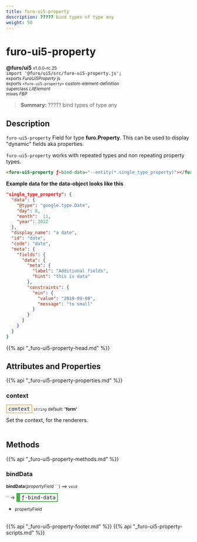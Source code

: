 ```yaml
---
title: furo-ui5-property
description: ????? bind types of type any
weight: 50
---
```


# furo-ui5-property
**@furo/ui5** <small>v1.0.0-rc.25</small>
<br>`import '@furo/ui5/src/furo-ui5-property.js';`<small>
<br>exports *FuroUi5Property* js
<br>exports `<furo-ui5-property>` custom-element-definition
<br>superclass *LitElement*
<br> mixes *FBP*</small>

> **Summary:** ????? bind types of type any

## Description

`furo-ui5-property`
 Field for type **furo.Property**. This can be used to display "dynamic" fields aka properties.

 `furo-ui5-property` works with repeated types and non repeating property types.

 ```html
 <furo-ui5-property ƒ-bind-data="--entity(*.single_type_property)"></furo-ui5-property>
 ```

 **Example data for the data-object looks like this**

 ```json
 "single_type_property": {
   "data": {
     "@type": "google.type.Date",
     "day": 8,
     "month":  11,
     "year": 2022
   },
   "display_name": "a date",
   "id": "date",
   "code": "date",
   "meta": {
     "fields": {
       "data": {
         "meta": {
           "label": "Additional fields",
           "hint": "this is data"
         },
         "constraints": {
           "min": {
             "value": "2019-09-09",
             "message": "to small"
           }
         }
       }
     }
   }
 }
 ```

{{% api "_furo-ui5-property-head.md" %}}

## Attributes and Properties
{{% api "_furo-ui5-property-properties.md" %}}





### **context**

<span  style="border-width:2px; border-style: solid;border-color:  rgb(255, 182, 91);font-family:monospace; padding:2px 4px;">context</span>
<small>`string` default: **&#39;form&#39;**</small>

Set the context, for the renderers.
<br><br>

## Methods
{{% api "_furo-ui5-property-methods.md" %}}


### **bindData**
<small>**bindData**(*propertyField* `` ) ⟹ `void`</small>

<small>`` </small> →
<span  style="border-width:2px 2px 2px 10px; border-style: solid;border-color:  rgb(76, 175, 80);font-family:monospace; padding:2px 4px;">ƒ-bind-data</span>



- <small>propertyField </small>
<br><br>






{{% api "_furo-ui5-property-footer.md" %}}
{{% api "_furo-ui5-property-scripts.md" %}}
